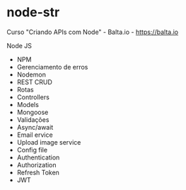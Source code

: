 # node-str

Curso "Criando APIs com Node" - Balta.io - https://balta.io

Node JS

- NPM
- Gerenciamento de erros
- Nodemon
- REST CRUD
- Rotas
- Controllers
- Models
- Mongoose
- Validações
- Async/await
- Email ervice
- Upload image service
- Config file
- Authentication
- Authorization
- Refresh Token
- JWT
